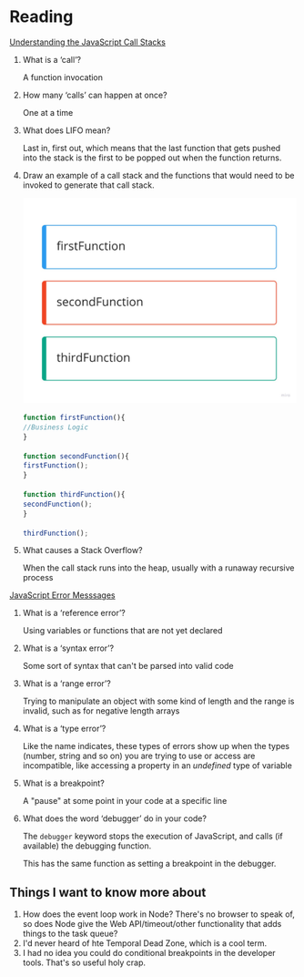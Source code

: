 # Reading

[Understanding the JavaScript Call Stacks](codefellows.org/courses/code-201/foundations-of-software-development/)

1. What is a ‘call’?

    A function invocation

2. How many ‘calls’ can happen at once?

    One at a time

3. What does LIFO mean?

    Last in, first out, which means that the last function that gets pushed into the stack is the first to be popped out when the function returns.

4. Draw an example of a call stack and the functions that would need to be invoked to generate that call stack.

    ![call stack](../images/call-stack.jpg)

    ```Javascript
    function firstFunction(){
    //Business Logic
    }

    function secondFunction(){
    firstFunction();
    }

    function thirdFunction(){
    secondFunction();
    }

    thirdFunction();
    ```

5. What causes a Stack Overflow?

    When the call stack runs into the heap, usually with a runaway recursive process

[JavaScript Error Messsages](https://codeburst.io/javascript-error-messages-debugging-d23f84f0ae7c)

1. What is a ‘reference error’?

    Using variables or functions that are not yet declared

2. What is a ‘syntax error’?

    Some sort of syntax that can't be parsed into valid code

3. What is a ‘range error’?

    Trying to manipulate an object with some kind of length and the range is invalid, such as for negative length arrays

4. What is a ‘type error’?

    Like the name indicates, these types of errors show up when the types (number, string and so on) you are trying to use or access are incompatible, like accessing a property in an *undefined* type of variable

5. What is a breakpoint?

    A "pause" at some point in your code at a specific line

6. What does the word ‘debugger’ do in your code?

    The `debugger` keyword stops the execution of JavaScript, and calls (if available) the debugging function.

    This has the same function as setting a breakpoint in the debugger.

## Things I want to know more about

1. How does the event loop work in Node? There's no browser to speak of, so does Node give the Web API/timeout/other functionality that adds things to the task queue?
2. I'd never heard of hte Temporal Dead Zone, which is a cool term.
3. I had no idea you could do conditional breakpoints in the developer tools. That's so useful holy crap.
